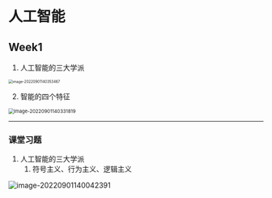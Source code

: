 # 人工智能

   

## Week1

1. 人工智能的三大学派

<img src="https://gitee.com/lynbz1018/image/raw/master/img/20220901140354.png" alt="image-20220901140353467" style="zoom: 50%;" />



2. 智能的四个特征

<img src="https://gitee.com/lynbz1018/image/raw/master/img/20220901140333.png" alt="image-20220901140331819" style="zoom:67%;" />



****

### 课堂习题

1. 人工智能的三大学派
   1. 符号主义、行为主义、逻辑主义

![image-20220901140042391](https://gitee.com/lynbz1018/image/raw/master/img/20220901140100.png)